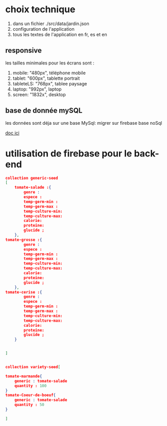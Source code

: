 # choix technique

1. dans un fichier ./src/data/jardin.json
1. configuration de l'application
1. tous les textes de l'application en fr, es et en

## responsive

les tailles minimales pour les écrans sont :

1. mobile: "480px", téléphone mobile
1. tablet: "600px", tablette portrait
1. tableteLS: "768px", tablee paysage
1. laptop: "992px", laptop
1. screen: "1832x", desktop

## base de donnée mySQL

les données sont déja sur une base MySql: migrer sur firebase base noSql

[doc ici](https://dev.to/nasreenkhalid/simple-react-js-and-mysql-integration-crud-app-backend-5aom)

# utilisation de firebase pour le back-end

```json
collection generic-seed
[
    tomate-salade :{
        genre :
        espece :
        temp-germ-min :
        temp-germ-max :
        temp-culture-min:
        temp-culture-max:
        calorie:
        proteine:
        glucide ;
    },
tomate-grosse :{
        genre :
        espece :
        temp-germ-min :
        temp-germ-max :
        temp-culture-min:
        temp-culture-max:
        calorie:
        proteine:
        glucide ;
    },
tomate-cerise :{
        genre :
        espece :
        temp-germ-min :
        temp-germ-max :
        temp-culture-min:
        temp-culture-max:
        calorie:
        proteine:
        glucide ;
    }


]

```

```json

collection variety-seed[

tomate-marmande{
    generic : tomate-salade
    quantity : 100
}
tomate-Coeur-de-boeuf{
    generic : tomate-salade
    quantity : 50
}

]
```
